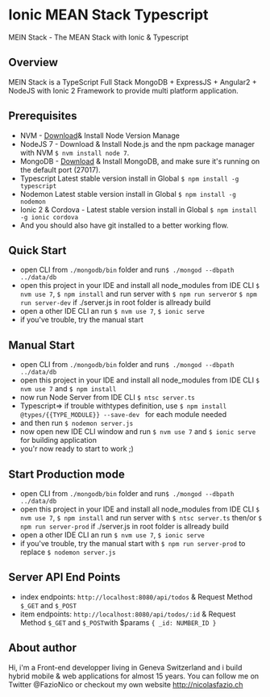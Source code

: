 # Ionic MEAN Stack Typescript
MEIN Stack - The MEAN Stack with Ionic &amp; Typescript

## Overview
MEIN Stack is a TypeScript Full Stack MongoDB + ExpressJS + Angular2 + NodeJS with Ionic 2 Framework to provide multi platform application.

## Prerequisites
- NVM - [Download](https://github.com/creationix/nvm)& Install Node Version Manage
- NodeJS 7 - Download & Install Node.js and the npm package manager with NVM `$ nvm install node 7`.
- MongoDB - [Download](https://www.mongodb.com) & Install MongoDB, and make sure it's running on the default port (27017).
- Typescript Latest stable version install in Global `$ npm install -g typescript`
- Nodemon Latest stable version install in Global `$ npm install -g nodemon`
- Ionic 2 & Cordova - Latest stable version install in Global `$ npm install -g ionic cordova`
- And you should also have git installed to a better working flow.

## Quick Start
- open CLI from `./mongodb/bin` folder and run`$ ./mongod --dbpath ../data/db`
- open this project in your IDE and install all node_modules from IDE CLI `$ nvm use 7`, `$ npm install` and run server with `$ npm run server`or `$ npm run server-dev` if ./server.js in root folder is allready build
- open a other IDE CLI an run `$ nvm use 7`, `$ ionic serve`
- if you've trouble, try the manual start

## Manual Start
- open CLI from `./mongodb/bin` folder and run`$ ./mongod --dbpath ../data/db`
- open this project in your IDE and install all node_modules from IDE CLI `$ nvm use 7` and `$ npm install`
- now run Node Server from IDE CLI `$ ntsc server.ts`
- Typescript=> if trouble withtypes definition, use `$ npm install @types/{{TYPE_MODULE}} --save-dev
` for each module needed
- and then run  `$ nodemon server.js`
- now open new IDE CLI window and run `$ nvm use 7` and `$ ionic serve` for building application
- you'r now ready to start to work ;)

## Start Production mode
- open CLI from `./mongodb/bin` folder and run`$ ./mongod --dbpath ../data/db`
- open this project in your IDE and install all node_modules from IDE CLI `$ nvm use 7`, `$ npm install` and run server with `$ ntsc server.ts` then/or `$ npm run server-prod` if ./server.js in root folder is allready build
- open a other IDE CLI an run `$ nvm use 7`, `$ ionic serve`
- if you've trouble, try the manual start with `$ npm run server-prod` to replace `$ nodemon server.js`

## Server API End Points
- index endpoints: `http://localhost:8080/api/todos` & Request Method `$_GET` and `$_POST`
- item endpoints: `http://localhost:8080/api/todos/:id` & Request Method `$_GET` and `$_POST`with $params `{ _id: NUMBER_ID }`

## About author
Hi, i'm a Front-end developper living in Geneva Switzerland and i build hybrid mobile & web applications for almost 15 years. You can follow me on Twitter @FazioNico or checkout my own website http://nicolasfazio.ch
